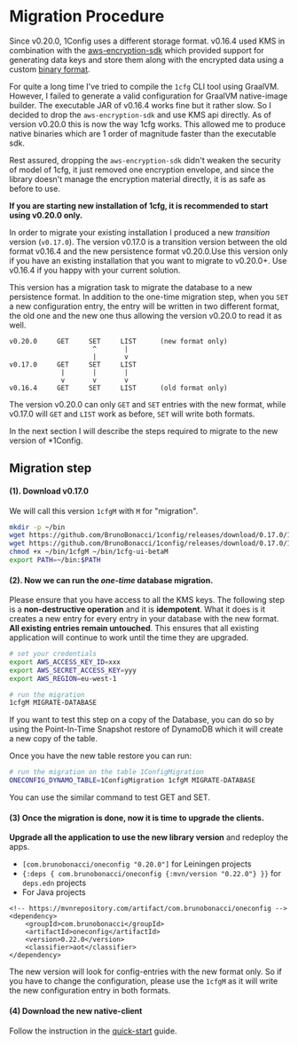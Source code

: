 # Migration Procedure

Since v0.20.0, 1Config uses a different storage format.
v0.16.4 used KMS in combination with the [aws-encryption-sdk](https://docs.aws.amazon.com/encryption-sdk/latest/developer-guide/introduction.html)
which provided support for generating data keys and store them
along with the encrypted data using a custom [binary format](https://docs.aws.amazon.com/encryption-sdk/latest/developer-guide/message-format.html).

For quite a long time I've tried to compile the `1cfg` CLI tool using
GraalVM. However, I failed to generate a valid configuration for
GraalVM native-image builder. The executable JAR of v0.16.4 works fine
but it rather slow. So I decided to drop the `aws-encryption-sdk` and
use KMS api directly. As of version v0.20.0 this is now the way 1cfg works.
This allowed me to produce native binaries which are 1 order of magnitude
faster than the executable sdk.

Rest assured, dropping the `aws-encryption-sdk` didn't weaken the security
of model of 1cfg, it just removed one encryption envelope, and since
the library doesn't manage the encryption material directly, it is as safe
as before to use.

**If you are starting new installation of 1cfg, it is recommended to start using v0.20.0 only.**

In order to migrate your existing installation I produced a new
*transition* version (`v0.17.0`). The version v0.17.0 is a transition
version between the old format v0.16.4 and the new persistence format
v0.20.0.Use this version only if you have an existing installation
that you want to migrate to v0.20.0+. Use v0.16.4 if you happy with
your current solution.

This version has a migration task to migrate the database to a new
persistence format. In addition to the one-time migration step, when
you `SET` a new configuration entry, the entry will be written in two
different format, the old one and the new one thus allowing the
version v0.20.0 to read it as well.

```
v0.20.0     GET     SET     LIST      (new format only)
                     ^       |
                     |       v
v0.17.0     GET     SET     LIST
             |       |       |
             v       v       v
v0.16.4     GET     SET     LIST      (old format only)
```


The version v0.20.0 can only `GET` and `SET` entries with the new format,
while v0.17.0 will `GET` and `LIST` work as before, `SET` will write both
formats.

In the next section I will describe the steps required to migrate to the new
version of *1Config.

## Migration step

#### (1). Download v0.17.0
We will call this version `1cfgM` with `M` for "migration".
``` bash
mkdir -p ~/bin
wget https://github.com/BrunoBonacci/1config/releases/download/0.17.0/1cfg -O ~/bin/1cfgM
wget https://github.com/BrunoBonacci/1config/releases/download/0.17.0/1cfg-ui-beta -O ~/bin/1cfg-ui-betaM
chmod +x ~/bin/1cfgM ~/bin/1cfg-ui-betaM
export PATH=~/bin:$PATH
```

#### (2). Now we can run the *one-time* database migration.

Please ensure that you have access to all the KMS keys. The following
step is a **non-destructive operation** and it is **idempotent**. What
it does is it creates a new entry for every entry in your database
with the new format. **All existing entries remain untouched**.  This
ensures that all existing application will continue to work until the
time they are upgraded.

``` bash
# set your credentials
export AWS_ACCESS_KEY_ID=xxx
export AWS_SECRET_ACCESS_KEY=yyy
export AWS_REGION=eu-west-1

# run the migration
1cfgM MIGRATE-DATABASE
```

If you want to test this step on a copy of the Database, you can do so
by using the Point-In-Time Snapshot restore of DynamoDB which it will
create a new copy of the table.

Once you have the new table restore you can run:
``` bash
# run the migration on the table 1ConfigMigration
ONECONFIG_DYNAMO_TABLE=1ConfigMigration 1cfgM MIGRATE-DATABASE
```

You can use the similar command to test GET and SET.

#### (3) Once the migration is done, now it is time to upgrade the clients.

**Upgrade all the application to use the new library version** and redeploy the apps.
  - `[com.brunobonacci/oneconfig "0.20.0"]` for Leiningen projects
  - `{:deps { com.brunobonacci/oneconfig {:mvn/version "0.22.0"} }}` for `deps.edn` projects
  - For Java projects
```
<!-- https://mvnrepository.com/artifact/com.brunobonacci/oneconfig -->
<dependency>
    <groupId>com.brunobonacci</groupId>
    <artifactId>oneconfig</artifactId>
    <version>0.22.0</version>
    <classifier>aot</classifier>
</dependency>
```

The new version will look for config-entries with the new format only.
So if you have to change the configuration, please use the `1cfgM` as it will write
the new configuration entry in both formats.

#### (4) Download the new native-client

Follow the instruction in the [quick-start](./quick-start.md) guide.
